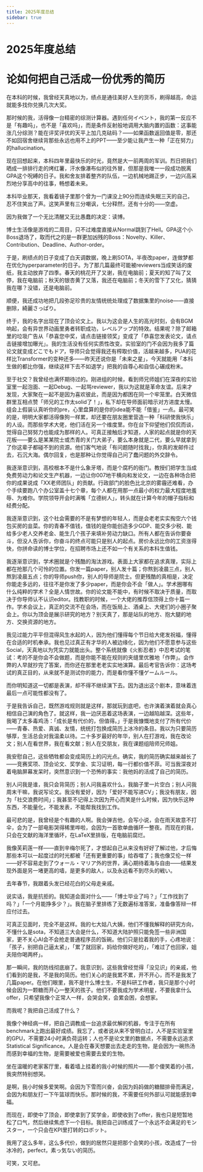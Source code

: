 ```yaml
---
title: 2025年度总结
sidebar: true
---
```


# 2025年度总结

<ClientOnly>
<title-pv/>
</ClientOnly>


# 论如何把自己活成一份优秀的简历

在本科的时候，我曾经天真地以为，绩点是通往美好人生的货币，刷得越高，命运就能多找你兑换几次大奖。

那时候的我，活得像一台精密的综测计算器。遇到任何イベント，我的第一反应不是「有趣吗」，也不是「喜欢吗」，而是条件反射般地调用大脑内置的函数：这事能涨几分综测？能在评奖评优的天平上加几克砝码？——如果函数返回值是零，那还不如回宿舍继续背那些永远也用不上的PPT——至少能让我产生一种「正在努力」的hallucination。

现在回想起来，本科四年里最快乐的时光，竟然是大一前两周的军训。烈日把我们晒成一排排行走的烤红薯，汗水像瀑布似的往外冒，但那是我唯一一段成功脱离GPA这个呪縛的日子。我和舍友排着整齐的队伍，一边机械地踢正步，一边兴高采烈地分享高中的往事，畅想着未来。

本科毕业那天，我看着镜子里那个曾为一门课没上90分而连续失眠三天的自己，忍不住笑出了声。这笑声里有三分嘲讽，七分释然，还有十分的——空虚。

因为我做了一个无比清醒又无比愚蠢的决定：读博。

博士生活像是游戏的二周目，只不过难度直接从Normal跳到了Hell。GPA这个小Boss退场了，取而代之的是一群更加凶残的Boss：Novelty、Killer、Contribution、Deadline、Author-order。

于是，刷绩点的日子变成了白天调数据，晚上刷SOTA，半夜改paper，连做梦都在优化hyperparameter的日子。为了那几篇最终可能被reviewers当成笑话的废纸，我主动放弃了四季。春天的桃花开了又谢，我在电脑前；夏天的知了叫了又停，我在电脑前；秋天的银杏黄了又落，我还在电脑前；冬天的雪下了又化，猜猜我在哪？没错，还是电脑前。

顺便，我还成功地把几段弥足珍贵的友情统统处理成了数据集里的noise——直接删除，綺麗さっぱり。

终于，我的名字出现在了顶会论文上。我以为这会是人生的高光时刻，会有BGM响起，会有异世界动画里勇者转职成功，レベルアップ的特效。结果呢？除了邮箱里的垃圾广告从「恭喜您中奖，请点击链接领奖」变成了「恭喜您发表论文，请点击链接增加曝光」。我的生活没有任何实质性改变。实验室的门不会因为我多了篇论文就变成どこでもドア，导师只会觉得我还有榨取价值，活越来越多，PUA的花样比Transformer的变种还多——昨天还说你是「未来之星」，今天就能用「本科生做的都比你强，继续这样下去不如退学」把我的自尊心和自信心碾成粉末。

至于社交？我曾经也满怀期待过的。刚进组的时候，看到师兄师姐们在深夜的实验室里一起泡面、一起Debug、一起骂reviewer，我以为这就是革命友谊。后来才发现，大家聚在一起不是因为喜欢彼此，而是因为都困在同一个牢笼里。白天微信群里互相点赞「师兄的工作太solid了！」，私下却在导师面前暗示对方进度太慢。组会上假装认真听你的pre，心里盘算的是你的idea能不能「借鉴」一点。最可笑的是，明明大家都活得像狗一样累，却还要在朋友圈里营造一种「科研使我快乐」的人设。而那些学术大佬，他们活在另一个维度里。你在台下仰望他们侃侃而谈，觉得自己努努力也能成为那样的人。可真正接触后才知道，人家的起点就是你的天花板——要么是某某院士或杰青的关门大弟子，要么本身就是二代，要么早就拿到了你这辈子都碰不到的资源。他们客气地说「有问题随时找我」，你真的发邮件过去，石沉大海。偶尔回复，也是那种让你觉得自己问了蠢问题的外交辞令。

我逐渐意识到，高校根本不是什么象牙塔，而是个腐朽的衙门。教授们把学生当成免费劳动力和论文生产机器，一边让你007地干横向和发论文，一边在各种场合把你的成果说成「XX老师团队」的贡献。行政部门的脸色比北京的雾霾还难看，办个手续要跑八个办公室盖十七个章，每个人都在用那一点最小的权力最大程度地羞辱、为难你。学院领导开会时满嘴「立德树人」，转头就在计算今年的帽子指标和经费分配。

我逐渐意识到，这个社会需要的不是有梦想的年轻人，而是会老老实实掏空六个钱包买房的韭菜。你的青春不值钱，值钱的是你能创造多少GDP、能交多少税、能给多少老人交养老金、能生几个孩子来填补劳动力缺口。所有人都在告诉你要奋斗，但没人告诉你，你奋斗的终点可能只是别人的起点。房价永远比你的工资涨得快，你拼命读的博士学位，在招聘市场上还不如一个有关系的本科生值钱。

我逐渐意识到，学术圈就是个残酷的淘汰游戏。表面上大家都在追求真理，实际上都在抢那几个可怜的位置。你发一篇paper，别人发十篇；你熬到凌晨三点，别人熬到凌晨五点；你的导师push你，别人的导师是院士。但更残酷的真相是，决定你能走多远的，往往不是你发了多少paper，而是你会不会「做人」。学术圈哪有什么纯粹的学术？全是人情世故。你的论文能不能中，有时候不取决于质量，而取决于你导师认不认识editor。找教职的时候，一个大佬的推荐信顶得上你十篇一作。学术会议上，真正的交流不在会场，而在饭局上、酒桌上、大佬们的小圈子聚会上。你以为顶会是展示研究的地方？别天真了，那是站队的地方、抱大腿的地方、交换资源的地方。

我见过能力平平但混得风生水起的人，因为他们懂得每个节日给大佬发祝福，懂得在合适的时机奉承。我也见过真正有才华的人被边缘化，因为他们不愿意参与这些Social，天真地以为凭实力就能出头。整个系统就像《火影忍者》中忍考试的笔试：考的不是你会不会做题，而是你能不能在规则的夹缝里优雅地「作弊」。会作弊的人早就抄完了答案，而你还在那里老老实实地演算。最后考官告诉你：这场考试的真正目的，从来就不是测试你的能力，而是看你懂不懂ゲームルール。

而你明知道这一切都是表演，却不得不继续演下去。因为退出这个剧本，意味着连最后一点可能性都没有了。

于是我告诉自己，既然游戏规则就是这样，那就玩到底吧，也许演着演着就会真心相信自己演的角色了。就这样，我一边厌恶着这场表演，一边越陷越深。这些年，我喝了太多毒鸡汤：「成长是有代价的，但值得。」于是我慷慨地支付了所有代价——青春、热爱、真诚、友情，统统打包换成简历上冰冷的条目。我以为只要简历够厚，生活总会对我温柔以待。二十多岁最好的年华，别人在打游戏，我在改论文；别人在看世界，我在看文献；别人在交朋友，我在课题组陪师兄师姐。

我安慰自己，这些牺牲都会变成简历上的闪光点。确实，我的简历确实越来越长了——竞赛奖项、顶会论文、奖学金、实习证明，每一行都价值不菲。可当我深夜对着电脑屏幕发呆时，突然意识到一个恐怖的事实：我他妈的活成了自己的简历。

别人问我是谁，我只会背简历；别人问我喜欢什么，我脑子里一片空白；别人问我周末干嘛，我说写论文。我没有爱好，因为「爱好不能写进CV」；我没有朋友，因为「社交浪费时间」；我甚至不记得上次因为开心而笑是什么时候，因为快乐这种东西，不能量化，不能发表，不能帮我找到工作。

最可悲的是，我曾经是个有趣的人啊。我会弹吉他，会写小说，会在雨天故意不打伞，会为了一部电影哭得稀里哗啦，会因为一首歌单曲循环一整夜。而现在的我，只会在文献的海洋里循环，在LaTeX里排版，在电脑前腐烂。

我像芙莉莲一样——直到辛梅尔死了，才想起自己从来没有好好了解过他，才后悔那些本可以一起度过的时光都被「还有更重要的事」给吞噬了；我也像艾伦一样——好不容易走到了ウォール・マリア外的世界，满心期待着海与自由——结果发现外面是另一堵更高的墙，是更多的敌人，以及永远看不到尽头的戦い。

去年春节，我跟着头发已经花白的父母走亲戚。

说实话，我是抗拒的。我知道会面对什么——「博士毕业了吗？」「工作找到了吗？」「一个月能挣多少？」。我在脑子里排练了无数遍标准答案，准备像答辩一样应付过去。

可真正见面时，完全不是这样。我的七大姑八大姨，他们不懂我解释的研究方向，不懂什么是sota，不知道三大会是什么，不知道大陆护照只能免签一些非洲国家，更不关心AI会不会抢走普通程序员的饭碗。他们只是拉着我的手，心疼地说：「孩子，别把自己逼太紧」，「累了就回家，妈给你做好吃的」，「难过了也回家，姐夫陪你喝两杯」。

那一瞬间，我的防线彻底崩了。我意识到，这些我曾经觉得「没见识」的亲戚，他们看到的是我，不是我的简历。他们关心的是我累不累，开不开心，而不是我发了几篇paper。在他们眼里，我不是什么博士生，不是科研工作者，我只是那个小时候会因为一颗糖而开心一整天的孩子。他们不要我成为学术明星，不要我拿什么offer，只希望我像个正常人一样，会哭会笑，会累会困，会想家。

而我呢？我把自己活成了什么？

我像个神经病一样，把自己调教成一台追求最优解的机器，专注于在所有benchmark上跑出最好成绩。我忘了，或者说从来不曾明白过，人不是实验室里的GPU，不需要24小时满负荷运转；人也不是论文里的数据点，不需要永远追求Statistical Significance。人是会在春天想要出去走走的生物，是会因为一碗热汤而感到幸福的生物，是需要被爱也需要去爱的生物。

坐在温暖的老家客厅里，看着墙上挂着的我小时候的照片——那个傻笑着的小孩，我突然特别想哭。

是啊，我小时候多爱笑啊。会因为下雪而兴奋，会因为妈妈做的糖醋排骨而满足，会因为和朋友打一下午篮球而快乐。那时候的我，不需要任何外部认可就能感到幸福。

而现在，即使中了顶会，即使拿到了奖学金，即使收到了offer，我也只是短暂地松了口气，然后继续焦虑下一个目标。我把自己训练成了一个永远不会满足的モンスター，一个只会在KPI里打转的ロボット。

我用了这么多年，这么多代价，做到的居然只是把那个会笑的小孩，改造成了一份冰冷的，perfect，素っ気ない的简历。

可笑，又可悲。

<ClientOnly>
  <leave/>
</ClientOnly/>